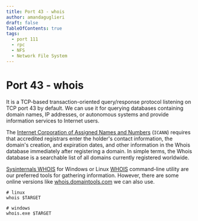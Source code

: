 ```yaml
---
title: Port 43 - whois
author: amandaguglieri
draft: false
TableOfContents: true
tags:
  - port 111
  - rpc
  - NFS
  - Network File System
---
```


# Port 43 - whois

It is a TCP-based transaction-oriented query/response protocol listening on TCP port 43 by default. We can use it for querying databases containing domain names, IP addresses, or autonomous systems and provide information services to Internet users.

The [Internet Corporation of Assigned Names and Numbers](https://www.icann.org/get-started) (`ICANN`) requires that accredited registrars enter the holder's contact information, the domain's creation, and expiration dates, and other information in the Whois database immediately after registering a domain. In simple terms, the Whois database is a searchable list of all domains currently registered worldwide.

[Sysinternals WHOIS](https://docs.microsoft.com/en-gb/sysinternals/downloads/whois) for Windows or Linux [WHOIS](https://linux.die.net/man/1/whois) command-line utility are our preferred tools for gathering information. However, there are some online versions like [whois.domaintools.com](https://whois.domaintools.com) we can also use.


```shell-session
# linux
whois $TARGET

# windows
whois.exe $TARGET


```


